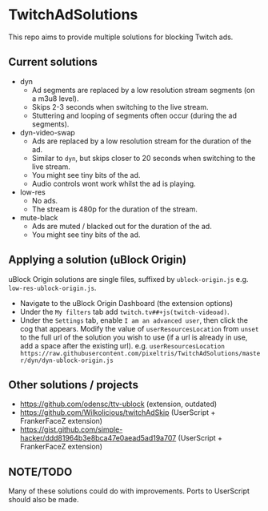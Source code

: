 # TwitchAdSolutions

This repo aims to provide multiple solutions for blocking Twitch ads.

## Current solutions

- dyn
  - Ad segments are replaced by a low resolution stream segments (on a m3u8 level).
  - Skips 2-3 seconds when switching to the live stream.
  - Stuttering and looping of segments often occur (during the ad segments).
- dyn-video-swap
  - Ads are replaced by a low resolution stream for the duration of the ad.
  - Similar to `dyn`, but skips closer to 20 seconds when switching to the live stream.
  - You might see tiny bits of the ad.
  - Audio controls wont work whilst the ad is playing.
- low-res
  - No ads.
  - The stream is 480p for the duration of the stream.
- mute-black
  - Ads are muted / blacked out for the duration of the ad.
  - You might see tiny bits of the ad.

## Applying a solution (uBlock Origin)

uBlock Origin solutions are single files, suffixed by `ublock-origin.js` e.g. `low-res-ublock-origin.js`.

- Navigate to the uBlock Origin Dashboard (the extension options)
- Under the `My filters` tab add `twitch.tv##+js(twitch-videoad)`.
- Under the `Settings` tab, enable `I am an advanced user`, then click the cog that appears. Modify the value of `userResourcesLocation` from `unset` to the full url of the solution you wish to use (if a url is already in use, add a space after the existing url). e.g. `userResourcesLocation https://raw.githubusercontent.com/pixeltris/TwitchAdSolutions/master/dyn/dyn-ublock-origin.js` 


## Other solutions / projects

- https://github.com/odensc/ttv-ublock (extension, outdated)
- https://github.com/Wilkolicious/twitchAdSkip (UserScript + FrankerFaceZ extension)
- https://gist.github.com/simple-hacker/ddd81964b3e8bca47e0aead5ad19a707 (UserScript + FrankerFaceZ extension)

## NOTE/TODO

Many of these solutions could do with improvements. Ports to UserScript should also be made.
